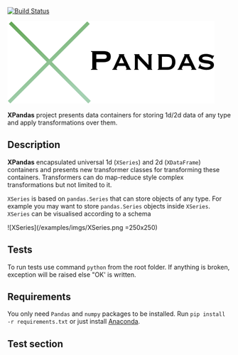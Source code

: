 [![Build Status](https://travis-ci.com/kiraly-group/transformers.svg?token=WzNyjqtwC8PwsMtns62p&branch=development)](https://travis-ci.com/kiraly-group/transformers)

![Logo](/examples/imgs/Logo.png)


**XPandas** project presents data containers for storing 1d/2d data of any type
 and apply transformations over them.


## Description

**XPandas** encapsulated universal 1d (`XSeries`) and 2d (`XDataFrame`) containers and
presents new transformer classes for transforming these containers. Transformers can 
do map-reduce style complex transformations but not limited to it.

`XSeries` is based on `pandas.Series` that can store objects of any type.
For example you may want to store `pandas.Series` objects inside `XSeries`.
`XSeries` can be visualised according to a schema

![XSeries](/examples/imgs/XSeries.png =250x250)


## Tests

To run tests use command ```python``` from the root folder.
If anything is broken, exception will be raised else "OK' is written.

## Requirements

You only need `Pandas` and `numpy` packages to be installed.
Run `pip install -r requirements.txt` or just install [Anaconda](https://www.continuum.io/downloads).

## Test section
